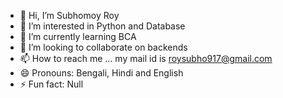 - 👋 Hi, I’m Subhomoy Roy
- 👀 I’m interested in Python and Database
- 🌱 I’m currently learning BCA
- 💞️ I’m looking to collaborate on backends
- 📫 How to reach me ... my mail id is roysubho917@gmail.com
- 😄 Pronouns: Bengali, Hindi and English
- ⚡ Fun fact: Null

<!---
Roysubho917/Roysubho917 is a ✨ special ✨ repository because its `README.md` (this file) appears on your GitHub profile.
You can click the Preview link to take a look at your changes.
--->
